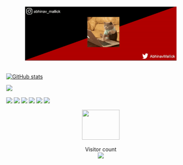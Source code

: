<p align="center">
  <img src="https://github.com/abmallick/abmallick/blob/main/assets/header.gif" width="80%" height="40%" />
  <br><br>
</p>
<p align="center">
  
  [![GitHub stats](https://github-readme-stats.vercel.app/api?username=abmallick&count_private=true&show_icons=true&theme=tokyonight)](https://github.com/abmallick)
  

[![](https://github-readme-streak-stats.herokuapp.com/?user=abmallick&theme=dark)](https://github.com/abmallick)

![](https://img.shields.io/badge/OS-MacOS-informational?style=flat&logo=mac&logoColor=white&color=2bbc8a)
![](https://img.shields.io/badge/Code-Python-informational?style=flat&logo=python&logoColor=white&color=2bbc8a)
![](https://img.shields.io/badge/Code-Swift-informational?style=flat&logo=swift&logoColor=white&color=2bbc8a)
![](https://img.shields.io/badge/Code-Dart-informational?style=flat&logo=dart&logoColor=white&color=2bbc8a)
![](https://img.shields.io/badge/Code-Java-informational?style=flat&logo=java&logoColor=white&color=2bbc8a)
![](https://img.shields.io/badge/Code-JS-informational?style=flat&logo=javascript&logoColor=white&color=2bbc8a)
  
</p>

<p align="center">
  <img src="https://media.giphy.com/media/3ohs4f2bZ4jSd2q5tS/giphy.gif" width="100" height="80" />
</p>

<p align="center"> 
  Visitor count<br>
  <img src="https://profile-counter.glitch.me/abmallick/count.svg" />
</p>
